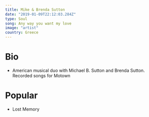 ```yaml
---
title: Mike & Brenda Sutton
date: "2019-01-09T22:12:03.284Z"
type: Soul
song: Any way you want my love
image: "artist"
country: Greece
---
```



# Bio
*  American musical duo with Michael B. Sutton and Brenda Sutton. Recorded songs for Motown


# Popular
- Lost Memory